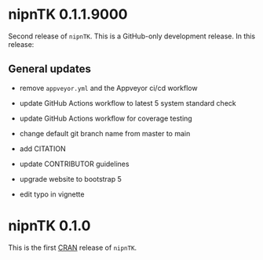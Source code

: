 # nipnTK 0.1.1.9000

Second release of `nipnTK`. This is a GitHub-only development release. In this
release:

## General updates

* remove `appveyor.yml` and the Appveyor ci/cd workflow

* update GitHub Actions workflow to latest 5 system standard check

* update GitHub Actions workflow for coverage testing

* change default git branch name from master to main

* add CITATION

* update CONTRIBUTOR guidelines

* upgrade website to bootstrap 5

* edit typo in vignette


# nipnTK 0.1.0

This is the first [CRAN](https://cran.r-project.org) release of `nipnTK`.

